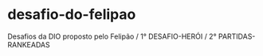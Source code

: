 # desafio-do-felipao
Desafios da DIO proposto pelo Felipão
/ 1° DESAFIO-HERÓI 
/ 2° PARTIDAS-RANKEADAS
